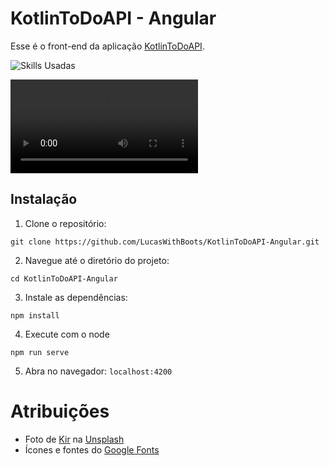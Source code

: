 # KotlinToDoAPI - Angular

Esse é o front-end da aplicação [KotlinToDoAPI](https://github.com/LucasWithBoots/KotlinToDoAPI).

![Skills Usadas](https://skillicons.dev/icons?i=angular,typescript,sass,idea)

![video demonstrativo](./src/assets/gravacao_tela.mp4)

## Instalação

1. Clone o repositório:

```
git clone https://github.com/LucasWithBoots/KotlinToDoAPI-Angular.git
```

2. Navegue até o diretório do projeto:

```
cd KotlinToDoAPI-Angular
```

3. Instale as dependências:

```
npm install
```

4. Execute com o node

```
npm run serve
```

5. Abra no navegador: `localhost:4200`

# Atribuições

- Foto de <a href="https://unsplash.com/pt-br/@kirrender?utm_content=creditCopyText&utm_medium=referral&utm_source=unsplash">Kir</a> na <a href="https://unsplash.com/pt-br/fotografias/uma-foto-em-preto-e-branco-de-algumas-rochas-ufod2uFjkTI?utm_content=creditCopyText&utm_medium=referral&utm_source=unsplash">Unsplash</a>
- Ícones e fontes do [Google Fonts](https://fonts.google.com)
